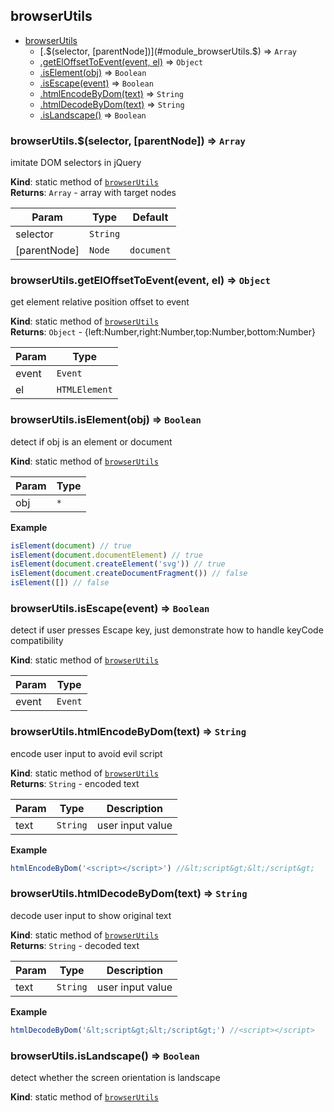<a name="module_browserUtils"></a>

## browserUtils

* [browserUtils](#module_browserUtils)
    * [.$(selector, [parentNode])](#module_browserUtils.$) ⇒ <code>Array</code>
    * [.getElOffsetToEvent(event, el)](#module_browserUtils.getElOffsetToEvent) ⇒ <code>Object</code>
    * [.isElement(obj)](#module_browserUtils.isElement) ⇒ <code>Boolean</code>
    * [.isEscape(event)](#module_browserUtils.isEscape) ⇒ <code>Boolean</code>
    * [.htmlEncodeByDom(text)](#module_browserUtils.htmlEncodeByDom) ⇒ <code>String</code>
    * [.htmlDecodeByDom(text)](#module_browserUtils.htmlDecodeByDom) ⇒ <code>String</code>
    * [.isLandscape()](#module_browserUtils.isLandscape) ⇒ <code>Boolean</code>

<a name="module_browserUtils.$"></a>

### browserUtils.$(selector, [parentNode]) ⇒ <code>Array</code>
imitate DOM selector`$` in jQuery

**Kind**: static method of [<code>browserUtils</code>](#module_browserUtils)  
**Returns**: <code>Array</code> - array with target nodes  

| Param | Type | Default |
| --- | --- | --- |
| selector | <code>String</code> |  | 
| [parentNode] | <code>Node</code> | <code>document</code> | 

<a name="module_browserUtils.getElOffsetToEvent"></a>

### browserUtils.getElOffsetToEvent(event, el) ⇒ <code>Object</code>
get element relative position offset to event

**Kind**: static method of [<code>browserUtils</code>](#module_browserUtils)  
**Returns**: <code>Object</code> - {left:Number,right:Number,top:Number,bottom:Number}  

| Param | Type |
| --- | --- |
| event | <code>Event</code> | 
| el | <code>HTMLElement</code> | 

<a name="module_browserUtils.isElement"></a>

### browserUtils.isElement(obj) ⇒ <code>Boolean</code>
detect if obj is an element or document

**Kind**: static method of [<code>browserUtils</code>](#module_browserUtils)  

| Param | Type |
| --- | --- |
| obj | <code>\*</code> | 

**Example**  
```js
isElement(document) // trueisElement(document.documentElement) // trueisElement(document.createElement('svg')) // trueisElement(document.createDocumentFragment()) // falseisElement([]) // false
```
<a name="module_browserUtils.isEscape"></a>

### browserUtils.isEscape(event) ⇒ <code>Boolean</code>
detect if user presses Escape key, just demonstrate how to handle keyCode compatibility

**Kind**: static method of [<code>browserUtils</code>](#module_browserUtils)  

| Param | Type |
| --- | --- |
| event | <code>Event</code> | 

<a name="module_browserUtils.htmlEncodeByDom"></a>

### browserUtils.htmlEncodeByDom(text) ⇒ <code>String</code>
encode user input to avoid evil script

**Kind**: static method of [<code>browserUtils</code>](#module_browserUtils)  
**Returns**: <code>String</code> - encoded text  

| Param | Type | Description |
| --- | --- | --- |
| text | <code>String</code> | user input value |

**Example**  
```js
htmlEncodeByDom('<script></script>') //&lt;script&gt;&lt;/script&gt;
```
<a name="module_browserUtils.htmlDecodeByDom"></a>

### browserUtils.htmlDecodeByDom(text) ⇒ <code>String</code>
decode user input to show original text

**Kind**: static method of [<code>browserUtils</code>](#module_browserUtils)  
**Returns**: <code>String</code> - decoded text  

| Param | Type | Description |
| --- | --- | --- |
| text | <code>String</code> | user input value |

**Example**  
```js
htmlDecodeByDom('&lt;script&gt;&lt;/script&gt;') //<script></script>
```
<a name="module_browserUtils.isLandscape"></a>

### browserUtils.isLandscape() ⇒ <code>Boolean</code>
detect whether the screen orientation is landscape

**Kind**: static method of [<code>browserUtils</code>](#module_browserUtils)  
